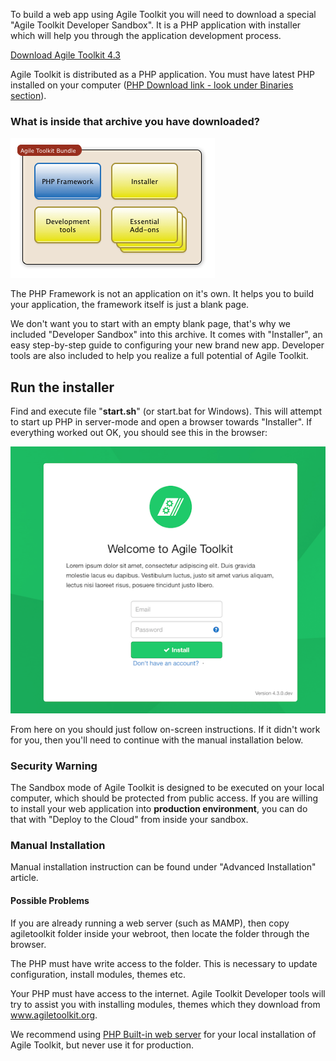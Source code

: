 To build a web app using Agile Toolkit you will need to download a special "Agile Toolkit Developer Sandbox". It is a PHP application with installer which will help you through the application development process.

<div class="atk-actions atk-size-kilo"><a href="{page}download{/}" class="atk-button atk-swatch-yellow">Download Agile Toolkit 4.3</a></div>

Agile Toolkit is distributed as a PHP application. You must have latest PHP installed on your computer ([PHP Download link - look under Binaries section](http://uk1.php.net/downloads.php)). 

### What is inside that archive you have downloaded?

![image](install-bundle-contents.png)

The PHP Framework is not an application on it's own. It helps you to build your application, the framework itself is just a blank page.

We don't want you to start with an empty blank page, that's why we included "Developer Sandbox" into this archive. It comes with "Installer", an easy step-by-step guide to configuring your new brand new app. Developer tools are also included to help you realize a full potential of Agile Toolkit.

## Run the installer

Find and execute file "**start.sh**" (or start.bat for Windows). This will attempt to start up PHP in server-mode and open a browser towards "Installer". If everything worked out OK, you should see this in the browser:

![image](install-screen.png)

From here on you should just follow on-screen instructions. If it didn't work for you, then you'll need to continue with the manual installation below.

### Security Warning

The Sandbox mode of Agile Toolkit is designed to be executed on your local computer, which should be protected from public access. If you are willing to install your web application into **production environment**, you can do that with "Deploy to the Cloud" from inside your sandbox.

### Manual Installation


Manual installation instruction can be found under "Advanced Installation" article.

#### Possible Problems

If you are already running a web server (such as MAMP), then copy agiletoolkit folder inside your webroot, then locate the folder through the browser. 

The PHP must have write access to the folder. This is necessary to update configuration, install modules, themes etc.

Your PHP must have access to the internet. Agile Toolkit Developer tools will try to assist you with installing modules, themes which they download from www.agiletoolkit.org.

We recommend using [PHP Built-in web server](http://php.net/manual/en/features.commandline.webserver.php) for your local installation of Agile Toolkit, but never use it for production.